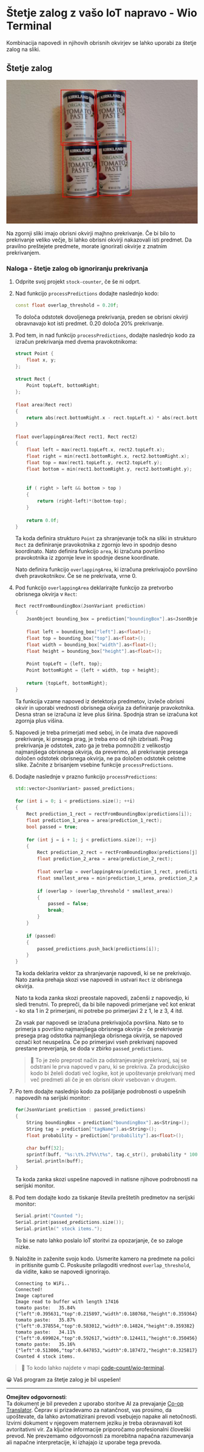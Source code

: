 <!--
CO_OP_TRANSLATOR_METADATA:
{
  "original_hash": "0b2ae20b0fc8e73c9598dea937cac038",
  "translation_date": "2025-08-28T14:30:58+00:00",
  "source_file": "5-retail/lessons/2-check-stock-device/wio-terminal-count-stock.md",
  "language_code": "sl"
}
-->
# Štetje zalog z vašo IoT napravo - Wio Terminal

Kombinacija napovedi in njihovih obrisnih okvirjev se lahko uporabi za štetje zalog na sliki.

## Štetje zalog

![4 pločevinke paradižnikovega koncentrata z obrisnimi okvirji okoli vsake pločevinke](../../../../../translated_images/rpi-stock-with-bounding-boxes.b5540e2ecb7cd49f1271828d3be412671d950e87625c5597ea97c90f11e01097.sl.jpg)

Na zgornji sliki imajo obrisni okvirji majhno prekrivanje. Če bi bilo to prekrivanje veliko večje, bi lahko obrisni okvirji nakazovali isti predmet. Da pravilno preštejete predmete, morate ignorirati okvirje z znatnim prekrivanjem.

### Naloga - štetje zalog ob ignoriranju prekrivanja

1. Odprite svoj projekt `stock-counter`, če še ni odprt.

1. Nad funkcijo `processPredictions` dodajte naslednjo kodo:

    ```cpp
    const float overlap_threshold = 0.20f;
    ```

    To določa odstotek dovoljenega prekrivanja, preden se obrisni okvirji obravnavajo kot isti predmet. 0.20 določa 20% prekrivanje.

1. Pod tem, in nad funkcijo `processPredictions`, dodajte naslednjo kodo za izračun prekrivanja med dvema pravokotnikoma:

    ```cpp
    struct Point {
        float x, y;
    };

    struct Rect {
        Point topLeft, bottomRight;
    };

    float area(Rect rect)
    {
        return abs(rect.bottomRight.x - rect.topLeft.x) * abs(rect.bottomRight.y - rect.topLeft.y);
    }
     
    float overlappingArea(Rect rect1, Rect rect2)
    {
        float left = max(rect1.topLeft.x, rect2.topLeft.x);
        float right = min(rect1.bottomRight.x, rect2.bottomRight.x);
        float top = max(rect1.topLeft.y, rect2.topLeft.y);
        float bottom = min(rect1.bottomRight.y, rect2.bottomRight.y);
    
    
        if ( right > left && bottom > top )
        {
            return (right-left)*(bottom-top);
        }
        
        return 0.0f;
    }
    ```

    Ta koda definira strukturo `Point` za shranjevanje točk na sliki in strukturo `Rect` za definiranje pravokotnika z zgornjo levo in spodnjo desno koordinato. Nato definira funkcijo `area`, ki izračuna površino pravokotnika iz zgornje leve in spodnje desne koordinate.

    Nato definira funkcijo `overlappingArea`, ki izračuna prekrivajočo površino dveh pravokotnikov. Če se ne prekrivata, vrne 0.

1. Pod funkcijo `overlappingArea` deklarirajte funkcijo za pretvorbo obrisnega okvirja v `Rect`:

    ```cpp
    Rect rectFromBoundingBox(JsonVariant prediction)
    {
        JsonObject bounding_box = prediction["boundingBox"].as<JsonObject>();
    
        float left = bounding_box["left"].as<float>();
        float top = bounding_box["top"].as<float>();
        float width = bounding_box["width"].as<float>();
        float height = bounding_box["height"].as<float>();
    
        Point topLeft = {left, top};
        Point bottomRight = {left + width, top + height};
    
        return {topLeft, bottomRight};
    }
    ```

    Ta funkcija vzame napoved iz detektorja predmetov, izvleče obrisni okvir in uporabi vrednosti obrisnega okvirja za definiranje pravokotnika. Desna stran se izračuna iz leve plus širina. Spodnja stran se izračuna kot zgornja plus višina.

1. Napovedi je treba primerjati med seboj, in če imata dve napovedi prekrivanje, ki presega prag, je treba eno od njih izbrisati. Prag prekrivanja je odstotek, zato ga je treba pomnožiti z velikostjo najmanjšega obrisnega okvirja, da preverimo, ali prekrivanje presega določen odstotek obrisnega okvirja, ne pa določen odstotek celotne slike. Začnite z brisanjem vsebine funkcije `processPredictions`.

1. Dodajte naslednje v prazno funkcijo `processPredictions`:

    ```cpp
    std::vector<JsonVariant> passed_predictions;

    for (int i = 0; i < predictions.size(); ++i)
    {
        Rect prediction_1_rect = rectFromBoundingBox(predictions[i]);
        float prediction_1_area = area(prediction_1_rect);
        bool passed = true;

        for (int j = i + 1; j < predictions.size(); ++j)
        {
            Rect prediction_2_rect = rectFromBoundingBox(predictions[j]);
            float prediction_2_area = area(prediction_2_rect);

            float overlap = overlappingArea(prediction_1_rect, prediction_2_rect);
            float smallest_area = min(prediction_1_area, prediction_2_area);

            if (overlap > (overlap_threshold * smallest_area))
            {
                passed = false;
                break;
            }
        }

        if (passed)
        {
            passed_predictions.push_back(predictions[i]);
        }
    }
    ```

    Ta koda deklarira vektor za shranjevanje napovedi, ki se ne prekrivajo. Nato zanka prehaja skozi vse napovedi in ustvari `Rect` iz obrisnega okvirja.

    Nato ta koda zanka skozi preostale napovedi, začenši z napovedjo, ki sledi trenutni. To prepreči, da bi bile napovedi primerjane več kot enkrat - ko sta 1 in 2 primerjani, ni potrebe po primerjavi 2 z 1, le z 3, 4 itd.

    Za vsak par napovedi se izračuna prekrivajoča površina. Nato se to primerja s površino najmanjšega obrisnega okvirja - če prekrivanje presega prag odstotka najmanjšega obrisnega okvirja, se napoved označi kot neuspešna. Če po primerjavi vseh prekrivanj napoved prestane preverjanja, se doda v zbirko `passed_predictions`.

    > 💁 To je zelo preprost način za odstranjevanje prekrivanj, saj se odstrani le prva napoved v paru, ki se prekriva. Za produkcijsko kodo bi želeli dodati več logike, kot je upoštevanje prekrivanj med več predmeti ali če je en obrisni okvir vsebovan v drugem.

1. Po tem dodajte naslednjo kodo za pošiljanje podrobnosti o uspešnih napovedih na serijski monitor:

    ```cpp
    for(JsonVariant prediction : passed_predictions)
    {
        String boundingBox = prediction["boundingBox"].as<String>();
        String tag = prediction["tagName"].as<String>();
        float probability = prediction["probability"].as<float>();

        char buff[32];
        sprintf(buff, "%s:\t%.2f%%\t%s", tag.c_str(), probability * 100.0, boundingBox.c_str());
        Serial.println(buff);
    }
    ```

    Ta koda zanka skozi uspešne napovedi in natisne njihove podrobnosti na serijski monitor.

1. Pod tem dodajte kodo za tiskanje števila preštetih predmetov na serijski monitor:

    ```cpp
    Serial.print("Counted ");
    Serial.print(passed_predictions.size());
    Serial.println(" stock items.");
    ```

    To bi se nato lahko poslalo IoT storitvi za opozarjanje, če so zaloge nizke.

1. Naložite in zaženite svojo kodo. Usmerite kamero na predmete na polici in pritisnite gumb C. Poskusite prilagoditi vrednost `overlap_threshold`, da vidite, kako se napovedi ignorirajo.

    ```output
    Connecting to WiFi..
    Connected!
    Image captured
    Image read to buffer with length 17416
    tomato paste:   35.84%  {"left":0.395631,"top":0.215897,"width":0.180768,"height":0.359364}
    tomato paste:   35.87%  {"left":0.378554,"top":0.583012,"width":0.14824,"height":0.359382}
    tomato paste:   34.11%  {"left":0.699024,"top":0.592617,"width":0.124411,"height":0.350456}
    tomato paste:   35.16%  {"left":0.513006,"top":0.647853,"width":0.187472,"height":0.325817}
    Counted 4 stock items.
    ```

> 💁 To kodo lahko najdete v mapi [code-count/wio-terminal](../../../../../5-retail/lessons/2-check-stock-device/code-count/wio-terminal).

😀 Vaš program za štetje zalog je bil uspešen!

---

**Omejitev odgovornosti**:  
Ta dokument je bil preveden z uporabo storitve AI za prevajanje [Co-op Translator](https://github.com/Azure/co-op-translator). Čeprav si prizadevamo za natančnost, vas prosimo, da upoštevate, da lahko avtomatizirani prevodi vsebujejo napake ali netočnosti. Izvirni dokument v njegovem maternem jeziku je treba obravnavati kot avtoritativni vir. Za ključne informacije priporočamo profesionalni človeški prevod. Ne prevzemamo odgovornosti za morebitna napačna razumevanja ali napačne interpretacije, ki izhajajo iz uporabe tega prevoda.